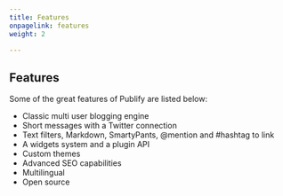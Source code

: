 ```yaml
---
title: Features
onpagelink: features
weight: 2

---
```


Features
--------

Some of the great features of Publify are listed below:

*   Classic multi user blogging engine
*   Short messages with a Twitter connection
*   Text filters, Markdown, SmartyPants, @mention and #hashtag to link
*   A widgets system and a plugin API
*   Custom themes
*   Advanced SEO capabilities
*   Multilingual
*   Open source

